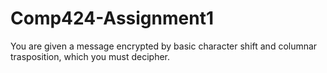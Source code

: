# Comp424-Assignment1
You are given a message encrypted by basic character shift and columnar trasposition, which you must decipher.
